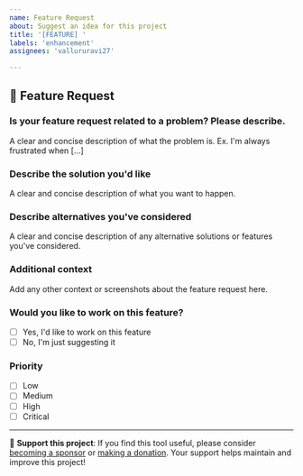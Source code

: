 ```yaml
---
name: Feature Request
about: Suggest an idea for this project
title: '[FEATURE] '
labels: 'enhancement'
assignees: 'vallururavi27'

---
```


## 🚀 Feature Request

### Is your feature request related to a problem? Please describe.
A clear and concise description of what the problem is. Ex. I'm always frustrated when [...]

### Describe the solution you'd like
A clear and concise description of what you want to happen.

### Describe alternatives you've considered
A clear and concise description of any alternative solutions or features you've considered.

### Additional context
Add any other context or screenshots about the feature request here.

### Would you like to work on this feature?
- [ ] Yes, I'd like to work on this feature
- [ ] No, I'm just suggesting it

### Priority
- [ ] Low
- [ ] Medium
- [ ] High
- [ ] Critical

---

💝 **Support this project**: If you find this tool useful, please consider [becoming a sponsor](https://github.com/sponsors/vallururavi27) or [making a donation](https://paypal.me/vallururavi27). Your support helps maintain and improve this project!
